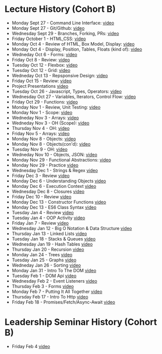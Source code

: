 # Lecture History (Cohort B)

- Monday Sept 27 - Command Line Interface: [video](https://us02web.zoom.us/rec/share/AsZ1X8LYvCs7eytxsZcSwBAlFoMA8AyDWGZEmgaL-6bUBAi6pi7YUfmtIm5dufLC.NI9cK5q08B913dCU)
- Monday Sept 27 - Git/Github: [video](https://us02web.zoom.us/rec/share/6KXBOy6YiDjFPQZrCDvSvZ-UzYiXJukbehLccrvXnlCq12On9aEw5enPcrMWuSTp.6JwXGqjVwJCymsKB)
- Wednesday Sept 29 - Branches, Forking, PRs: [video](https://us02web.zoom.us/rec/share/HSmdQJ-OADdxQg3OsKECD6h-hdDxLq5kh1tSpVxpGjTigK45JnDUZTc7hhOaY7rQ.zTeUGoxvMCaCJ185)
- Friday October 1 - HTML,CSS: [video](https://us02web.zoom.us/rec/share/8SJmgPiT-5tT8ghHX6CGVHs-9kE01J-xfp6U134B1-FNChvNAaZH5jP2bF3jLlAC.hDekYjdW00lz7Sul)
- Monday Oct 4 - Review of HTML, Box Model, Display: [video](https://us02web.zoom.us/rec/share/snP2EhqNwoctOFT2deZiyV4iw7O-qogKyHsnEifsEeZBB0FnYorN94gsk_q1JItu.qQpUt5vS0cwTwhso)
- Monday Oct 4 - Display, Position, Tables, Floats (kind of): [video](https://us02web.zoom.us/rec/share/PJTb1SDyajexdGkH5jsE8LAoAkaZak7hEkC_GDLk2M3vEpbY-U_Kfv_6RrjHkJKz.ZIbp2-p2H2byd35r)
- Wedneday Oct 6 - Forms: [video](https://us02web.zoom.us/rec/share/Y8s3NpuWLv7wuVrNVkhw1sQMUcW1m6kzeVUIny5cHGF7UchegzLAV7hX4_CZ4jD0.jmW97yRviBvf0AcO)
- Friday Oct 8 - Review: [video](https://us02web.zoom.us/rec/share/s4Jg47T8y4s3KWnv6Od1WgZsOVFcaA5ZukfyB6vx5bR4_7-INzjMzMXzfyUXwgPF.CE7SYUcwBBi_1usf)
- Tuesday Oct 12 - Flexbox: [video](https://us02web.zoom.us/rec/share/pC2pzV5hDMaRMLZgHhqwwBDnxX5bG7tqFqk5i1I4YVzsFRdCZsZWPZM2e6Df-nBz.7ODobi0ExvJhoHTR)
- Tuesday Oct 12 - Grid: [video](https://us02web.zoom.us/rec/share/9fksH7YCszE47LsaSUVAc2QI-68KkiE-KxNOqd80PSYa3HpFtYDDUur6UGbvyI42.ZkMGc3oh67hznaet)
- Wedneday Oct 13 - Repsponsive Design: [video](https://us02web.zoom.us/rec/share/0I7XjVeQPCLLGmiWzqSnnvxWKN01q6Md1KZTlcijy7TSxQrUNdXrVuNprm4_CKqf.ASEFmyQh-W8useVK)
- Friday Oct 15 - Review: [video](https://us02web.zoom.us/rec/share/Z_iLrJFRNfsLOU4vrU2TfURp8lX7SnbozpS3LhTvKNXsngjbwif1tqp2OKU0yGEy.TRf8nHq4rIlBRiDb)
- Project Presentations [video](https://us02web.zoom.us/rec/share/G0tcw_kahZ9XbFV__8BKX82UQy8lekM3Ab7Dg2m1oys8K4q6PtDN04e3Vi6Yn-8.Dm-xcudqpPj-JoZs)
- Tuesday Oct 26 - Javascript, Types, Operators: [video](https://us02web.zoom.us/rec/share/en2keu-HvsxjJOrcYYKdiacG5Ca5HULcSmSWRyKBw20921VWKOdESuu3oWYxEwT9.LMszE7y59sNGWpTV)
- Wednesday Oct 27 - Variables, Iterators, Control Flow: [video](https://us02web.zoom.us/rec/share/5ZWe3SaJgHy_yOm5DZ4ishGbNYKKGJi89ehjzV5pd1qMhwCKnVHEu2C98Ct9ToUE.4uy1Jw7t7cdJafOr)
- Friday Oct 29 - Functions: [video](https://us02web.zoom.us/rec/share/Dd7CfhZwmqDGEpUcR8FbZDK8Z1hIQgISgX4rTJm2QHymmDLi181VLNo19AKBJo0F.gAwsIYV_JH2iz3qx)
- Monday Nov 1 - Review, Unit Testing: [video](https://us02web.zoom.us/rec/share/8Avq9aOJ25iFZy1EK6faSUYZ3qt8FWnvTMAOfdwQ0mUVGQY2SrdHLoK_9sb9c9ZR.czTBwQTkBR9lOOdR)
- Monday Nov 1 - Scope: [video](https://us02web.zoom.us/rec/share/wBRYOs5YwtdrjN3i37dtRk_SuWey247ElpQB53uXWb1LED_G-jV6VsmpGjOa6Jb4.2FNoHQBX8ofh0-5S)
- Wedneday Nov 3 - Arrays: [video](https://us02web.zoom.us/rec/share/aPEgSw3oSkD7ej4dNzkRAfNc-UFTsUD_Ww8pBYR7zE6suWhuslskOeC8gFJBOCQl.aHXvZy1_55cjxYiU)
- Wedneday Nov 3 - OH (Scope): [video](https://us02web.zoom.us/rec/share/cYMbDukB1bYnMyi-Qo7EZv8scH6LH9TkWTp5Y8YMogI7ZHuSAi7kTwxHLD84gQY2.QHlJ9AXt70kKs3jo)
- Thursday Nov 4 - OH: [video](https://us02web.zoom.us/rec/share/xlBWqsFU9ilN24-IpIJKOzgT-rgGvM4Ft9Rj6IYT3PiG0mpddrSXh8GEgKYBL3oD.HCSJbDHn7kA0jeCV)
- Friday Nov 5 - Arrays: [video](https://us02web.zoom.us/rec/share/dl56unz7DIeUmPrOAQc3fmQ7Kbp65aUN6maAVAyMuuq6NdgEub-K_ebXayVWUM9h.59x3Mt8fZSzdv5su)
- Monday Nov 8 - Objects: [video](https://us02web.zoom.us/rec/share/EYlMprAjFkqy_omu8mX1i1XZzYASQB45xyW1iko6bLRPTtt3TYqwGXeDdx4tgHzD.VCXkTyBax6vo_k6Q)
- Monday Nov 8 - Objects(con'd): [video](https://us02web.zoom.us/rec/share/YqpoJCmtnVapKWU4AZNUzSei0Bp462su7f7H6h_4JiD1DBHOGQoJJXZC0ctKVm0I.E0pwjFOyDzyQNxEt)
- Tuesday Nov 9 - OH: [video](https://us02web.zoom.us/rec/share/axEeL4gkw4wZernHTN-0McPWbo-oExbinOVdl3MDWUuwRqixlM0dnZypy--tVCeU.5eDibpzw_-86R3Rj)
- Wedneday Nov 10 - Objects, JSON: [video](https://us02web.zoom.us/rec/share/xzsfN3XbbG1Z_kREKG2r-ywXz_ThSFDocRy3p7rLXDAtjLpnwNxyXqfYzLwlnf8T.jRJ9UkwRcMnUWRWd)
- Monday Nov 29 - Functional Abstractions: [video](https://us02web.zoom.us/rec/share/1Dr7t3tIQEYcJ4PWMBp0itIqgXLHa8otacXGnoK9ohWCmeBSgDGU0G04mJLDYlcD.nwOMC9xXCSnIcFOr)
- Monday Nov 29 - Practice [video](https://us02web.zoom.us/rec/share/p9-Bv4ypEpE3Tn8ef9nQnwAizRVCRxpH_N71L7r7epo5xd2InHb6qEKmsuEYD9Xq.3nixoylKQH-s_UaN)
- Wednesday Dec 1 - Strings & Regex [video](https://us02web.zoom.us/rec/share/d9_1Rb9brad0yVaR7AkMgQDxd3Dnm1Q3geFizRQDA9zc6tI42_h7qw6iLK3zM0kH.hki7GqmgQLN6f76a)
- Friday Dec 3 - Review [video](https://us02web.zoom.us/rec/share/NlExLH43sexrqQMCx50ijj69aveHvO0TrTnMf00IyVEVucG1KlTZ4ocKrdexC3Nk.rOUE6YRFHDynPsiE)
- Monday Dec 6 - Understanding Objects [video](https://us02web.zoom.us/rec/share/TOkBT85BOwtSNjfZ0D7-70Es9JNNi2K6BzSqjZMS_r7-se4jEN6GbBHhSc8ykGst.8cmrjlUe1Fvl5anV)
- Monday Dec 6 - Execution Context [video](https://us02web.zoom.us/rec/share/CdWboDRDJ9HUPLYQm-iXvoJkKdz1axw4gW7opll-e_473_y4AFh8w8UHDjMVeeF3.YleTtwT5CQOaCd4L)
- Wednesday Dec 8 - Closures [video](https://us02web.zoom.us/rec/share/8gHYbgJOCYL8aZwCrBj0U3wZBJRlWkXf2I0ABf84TV-j-2Pb7TSsHlG_ajtjsPWz.fVfmVjHkuYTjq5Qe)
- Friday Dec 10 - Review [video](https://us02web.zoom.us/rec/share/XT0UotH3Cr5wxkwO0Ehf6qgvg3SsV1BHYbOgXsuSVXFT24O-_QTww2iHPgdbROjf.FUSEIirFYC7cjdQR)
- Monday Dec 13 - Constructor Functions [video](https://us02web.zoom.us/rec/share/0gc4VcwbIjwUCW5XMVIh2zxis7G6CY_zttHWE86kxFUr0bNgAHXLlNGemuBtj3cx.Xn4f5Uh3yMIx3B1t)
- Monday Dec 13 - ES6 Class Syntax [video](https://us02web.zoom.us/rec/share/aXegyxheNzrWbaiPVM9xOJLTF_saujd5j7uBkGyjxkwyVi7mL7EJDp6LDozGj5jS.eeksP3KCmnTOjfdx)
- Tuesday Jan 4 - Review [video](https://us02web.zoom.us/rec/share/2q-aNM5_xs0dLUvswYv5fxR1RQ1H12teFv-4k2nRLWr9mcmXRww6fsyeiUFJOgLU.yBMjtRyHpTYkFsUa)
- Tuesday Jan 4 - OOP Activity [video](https://us02web.zoom.us/rec/share/Y_7Q6_sDIkyvZZDF9zBKE-VoE8GFCxzsBuX5EEHde_ga7MSCnMM-pSJuiPXCmL8Z.3dJwj964BYzK7o7O)
- Friday Jan 7 - Review [video](https://us02web.zoom.us/rec/share/tVZVh6zxhbKIKpEa5eoqsv-916QQlLjQaakWjbFzBhTrrOuO0CPzlbnZucXINsm4.kdAmQjXKX_kIry9m)
- Wednesday Jan 12 - Big O Notation & Data Structure [video](https://us02web.zoom.us/rec/share/OPIGjIZbwfAanQY95pViKkPuKYyMnmj0egxoRsYTft5MOxJhZfyL0NYQJeoy-Qpx.5eACs-OqBTf1102w)
- Thursday Jan 13 - Linked Lists [video](https://us02web.zoom.us/rec/share/-_e3YTM59iotEfzk5EOrpL1OgAuNHU50wadQNImDQsZ4x6UOc2kKbTr9rW52HDMh.AyMLngt7NgfeHldb)
- Tuesday Jan 18 - Stacks & Queues [video](https://us02web.zoom.us/rec/share/UgGeLfqkJ7QGU7gyTddeTSEnQi76TlMzdlnb2uRyTRNv1DUuU6YAlXlt68BGOvl9.F8LEmXbfukOxr3wk)
- Wednesday Jan 19 - Hash Tables [video](https://us02web.zoom.us/rec/share/ntBJp7xqq0E3zjI0oCnf5AGuwEYlLbq_5KACldtKsZn3gep0JhuID2IREwugX1ys.dYK3J9ZdariAs5Zl)
- Thursday Jan 20 - Recursion [video](https://us02web.zoom.us/rec/share/gmJETm1ue6qnaW2Uw3vnEy4AeSX0pu-_xT2oYmqQlP3-uHt3lxZqVgeUxkmaPI3B.-FQ3htTNhmXezVbk)
- Monday Jan 24 - Trees [video](https://us02web.zoom.us/rec/share/hXfvUdh7Naq7Ti5UZAS7A4pCvjUiGp1UoqcBeUnRlAv1Tp572PXRMw3fvS1bpZo.N4Ef-wTNa1iWVl6g)
- Tuesday Jan 25 - Graphs [video](https://us02web.zoom.us/rec/share/3vvhrAzTJxsRxjkW482z0tfbJwv_qfOnFmR9SQMn6r8MZIDk2m4OVTDFEtU0Hz75.EEBC6SRu59svhuTQ)
- Wedneday Jan 26 - Sorting [video](https://us02web.zoom.us/rec/share/xZAZFhLwkzP4gx8OxxYoENt1DGQK8Qg3CWD4_A1BjgYMSMIXdsuwAm_vej4aMGOy.vYXjAiJIAKHKwUtK)
- Monday Jan 31 - Intro To The DOM [video](https://us02web.zoom.us/rec/share/ohZvkM2sLot-DxqVe46YBR80crijQJ_bN-RyHvtglyYRdkwJucrKAXN1up97dwr1.RGzybsxc2xV2tm4-)
- Tuesday Feb 1 - DOM Api [video](https://us02web.zoom.us/rec/share/aRckuVFPBXosiQGjlyVwu_YQkAXqwG9uWuzGjwFSo9RwgI5AQR5OTvmmXynVx5oq.F7WY8gTOClbNHKL9)
- Wednesday Feb 2 - Event Listeners [video](https://us02web.zoom.us/rec/share/MSUTFB-O4gmQJzbmxi-xTKuwGF4dmEFWYcHwYML-4ItvCepw8UB4oL7AnyGxWGNA.x-Jxd6IYPNXR4n_F)
- Thursday Feb 3 - Forms [video](https://us02web.zoom.us/rec/share/32bhMOax0REVjEZp2dukSDGneft53BqUxGp6JxbNOpjhqVj9xbc9cqjptW4H2rVu.CSCuf0EHhsJM2G1r)
- Monday Feb 7 - Putting It All Together [video](https://us02web.zoom.us/rec/share/Ojh-9_Xd-xd8gBdvUALeDVqrPv8rye6ODuPZxlrIthNrrNpw1kCDoiDsogcY6tg4.7L55OhQZqRUd1oHq)
- Thursday Feb 17 - Intro To Http [video](https://us02web.zoom.us/rec/share/TJLaCa4el0Jhkk54sY7gfoZzRPI3LHJx-OhZw45v1M3aE2rII95bgtGxpMPeBbGJ.CpuCPmwmSBjZsOgv)
- Friday Feb 18 - Promises/Fetch/Async-Await [video](https://us02web.zoom.us/rec/share/XGDVGgZh6xWSu5a1rK30mBAxE5VOExSSn7tp91D7zYP9C4QsaN6PbWhju6ny3_YK.TuMwdICAiiY3_KbT)

# Leadership Seminar History (Cohort B)

- Friday Feb 4 [video](https://us02web.zoom.us/rec/share/maTxpXJ875O2us_gGnQd_2EawqK8mdSbtYc4Zo23YqzsL1Hacxxa-VYlPZnU6rzn.mSGCQ8SkJ66u3U6e)
